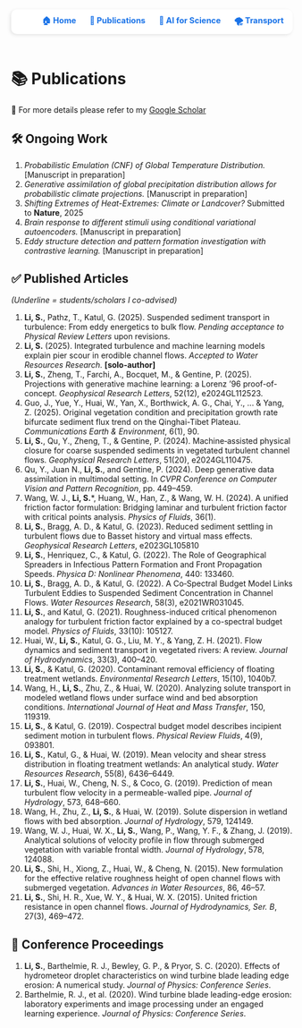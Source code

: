 <div style="
  margin-top: 10px;
  text-align: right;
  font-size: 0.9rem;
  background: white;
  padding: 10px 16px;
  border-radius: 10px;
  box-shadow: -2px 2px 6px rgba(0,0,0,0.1);
">
  <a href="/index" style="margin-right: 20px; text-decoration: none; color: #1a73e8; font-weight: bold;">🏠 Home</a>
  <a href="/publication" style="margin-right: 20px; text-decoration: none; color: #1a73e8; font-weight: bold;">📄 Publications</a>
  <a href="/ai4science" style="margin-right: 20px; text-decoration: none; color: #1a73e8; font-weight: bold;">🤖 AI for Science</a>
  <a href="/transport" style="text-decoration: none; color: #1a73e8; font-weight: bold;">🌪 Transport</a>
</div>

<div style="margin-top: 60px;"></div>

# 📚 Publications
🔗 For more details please refer to my [Google Scholar](https://scholar.google.com/citations?user=19evyCkAAAAJ&hl=en)

## 🛠 Ongoing Work

1. *Probabilistic Emulation (CNF) of Global Temperature Distribution.* [Manuscript in preparation]  
2. *Generative assimilation of global precipitation distribution allows for probabilistic climate projections.* [Manuscript in preparation]  
3. *Shifting Extremes of Heat-Extremes: Climate or Landcover?* Submitted to **Nature**, 2025  
4. *Brain response to different stimuli using conditional variational autoencoders.* [Manuscript in preparation]  
5. *Eddy structure detection and pattern formation investigation with contrastive learning.* [Manuscript in preparation]  

## ✅ Published Articles  
*(Underline = students/scholars I co-advised)*

1. **Li, S.**, Pathz, T., Katul, G. (2025). Suspended sediment transport in turbulence: From eddy energetics to bulk flow. *Pending acceptance to Physical Review Letters* upon revisions.  
2. **Li, S.** (2025). Integrated turbulence and machine learning models explain pier scour in erodible channel flows. *Accepted to Water Resources Research.* **[solo-author]**  
3. **Li, S.**, Zheng, T., Farchi, A., Bocquet, M., & Gentine, P. (2025). Projections with generative machine learning: a Lorenz ’96 proof-of-concept. *Geophysical Research Letters*, 52(12), e2024GL112523.  
4. Guo, J., Yue, Y., Huai, W., Yan, X., Borthwick, A. G., Chai, Y., ... & Yang, Z. (2025). Original vegetation condition and precipitation growth rate bifurcate sediment flux trend on the Qinghai-Tibet Plateau. *Communications Earth & Environment*, 6(1), 90.  
5. **Li, S.**, Qu, Y., Zheng, T., & Gentine, P. (2024). Machine‐assisted physical closure for coarse suspended sediments in vegetated turbulent channel flows. *Geophysical Research Letters*, 51(20), e2024GL110475.  
6. Qu, Y., Juan N., **Li, S.**, and Gentine, P. (2024). Deep generative data assimilation in multimodal setting. In *CVPR Conference on Computer Vision and Pattern Recognition*, pp. 449–459.  
7. Wang, W. J., **Li, S.***, Huang, W., Han, Z., & Wang, W. H. (2024). A unified friction factor formulation: Bridging laminar and turbulent friction factor with critical points analysis. *Physics of Fluids*, 36(1).  
8. **Li, S.**, Bragg, A. D., & Katul, G. (2023). Reduced sediment settling in turbulent flows due to Basset history and virtual mass effects. *Geophysical Research Letters*, e2023GL105810  
9. **Li, S.**, Henriquez, C., & Katul, G. (2022). The Role of Geographical Spreaders in Infectious Pattern Formation and Front Propagation Speeds. *Physica D: Nonlinear Phenomena*, 440: 133460.  
10. **Li, S.**, Bragg, A. D., & Katul, G. (2022). A Co‐Spectral Budget Model Links Turbulent Eddies to Suspended Sediment Concentration in Channel Flows. *Water Resources Research*, 58(3), e2021WR031045.  
11. **Li, S.**, and Katul, G. (2021). Roughness-induced critical phenomenon analogy for turbulent friction factor explained by a co-spectral budget model. *Physics of Fluids*, 33(10): 105127.  
12. Huai, W., **Li, S.**, Katul, G. G., Liu, M. Y., & Yang, Z. H. (2021). Flow dynamics and sediment transport in vegetated rivers: A review. *Journal of Hydrodynamics*, 33(3), 400–420.  
13. **Li, S.**, & Katul, G. (2020). Contaminant removal efficiency of floating treatment wetlands. *Environmental Research Letters*, 15(10), 1040b7.  
14. Wang, H., **Li, S.**, Zhu, Z., & Huai, W. (2020). Analyzing solute transport in modeled wetland flows under surface wind and bed absorption conditions. *International Journal of Heat and Mass Transfer*, 150, 119319.  
15. **Li, S.**, & Katul, G. (2019). Cospectral budget model describes incipient sediment motion in turbulent flows. *Physical Review Fluids*, 4(9), 093801.  
16. **Li, S.**, Katul, G., & Huai, W. (2019). Mean velocity and shear stress distribution in floating treatment wetlands: An analytical study. *Water Resources Research*, 55(8), 6436–6449.  
17. **Li, S.**, Huai, W., Cheng, N. S., & Coco, G. (2019). Prediction of mean turbulent flow velocity in a permeable-walled pipe. *Journal of Hydrology*, 573, 648–660.  
18. Wang, H., Zhu, Z., **Li, S.**, & Huai, W. (2019). Solute dispersion in wetland flows with bed absorption. *Journal of Hydrology*, 579, 124149.  
19. Wang, W. J., Huai, W. X., **Li, S.**, Wang, P., Wang, Y. F., & Zhang, J. (2019). Analytical solutions of velocity profile in flow through submerged vegetation with variable frontal width. *Journal of Hydrology*, 578, 124088.  
20. **Li, S.**, Shi, H., Xiong, Z., Huai, W., & Cheng, N. (2015). New formulation for the effective relative roughness height of open channel flows with submerged vegetation. *Advances in Water Resources*, 86, 46–57.  
21. **Li, S.**, Shi, H. R., Xue, W. Y., & Huai, W. X. (2015). United friction resistance in open channel flows. *Journal of Hydrodynamics, Ser. B*, 27(3), 469–472.  

## 📑 Conference Proceedings

1. **Li, S.**, Barthelmie, R. J., Bewley, G. P., & Pryor, S. C. (2020). Effects of hydrometeor droplet characteristics on wind turbine blade leading edge erosion: A numerical study. *Journal of Physics: Conference Series*.  
2. Barthelmie, R. J., et al. (2020). Wind turbine blade leading-edge erosion: laboratory experiments and image processing under an engaged learning experience. *Journal of Physics: Conference Series*.
